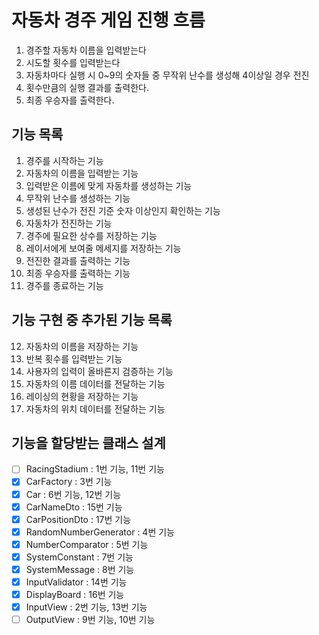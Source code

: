# 자동차 경주 게임 진행 흐름

1. 경주할 자동차 이름을 입력받는다
2. 시도할 횟수를 입력받는다
3. 자동차마다 실행 시 0~9의 숫자들 중 무작위 난수를 생성해 4이상일 경우 전진
4. 횟수만큼의 실행 결과를 출력한다.
5. 최종 우승자를 출력한다.

## 기능 목록

1. 경주를 시작하는 기능
2. 자동차의 이름을 입력받는 기능
3. 입력받은 이름에 맞게 자동차를 생성하는 기능
4. 무작위 난수를 생성하는 기능
5. 생성된 난수가 전진 기준 숫자 이상인지 확인하는 기능
6. 자동차가 전진하는 기능
7. 경주에 필요한 상수를 저장하는 기능
8. 레이서에게 보여줄 메세지를 저장하는 기능
9. 전진한 결과를 출력하는 기능
10. 최종 우승자를 출력하는 기능
11. 경주를 종료하는 기능

## 기능 구현 중 추가된 기능 목록

12. 자동차의 이름을 저장하는 기능
13. 반복 횟수를 입력받는 기능
14. 사용자의 입력이 올바른지 검증하는 기능
15. 자동차의 이름 데이터를 전달하는 기능
16. 레이싱의 현황을 저장하는 기능
17. 자동차의 위치 데이터를 전달하는 기능

## 기능을 할당받는 클래스 설계

- [ ] RacingStadium : 1번 기능, 11번 기능
- [x] CarFactory : 3번 기능
- [x] Car : 6번 기능, 12번 기능
- [x] CarNameDto : 15번 기능
- [x] CarPositionDto : 17번 기능
- [x] RandomNumberGenerator : 4번 기능
- [x] NumberComparator : 5번 기능
- [x] SystemConstant : 7번 기능
- [x] SystemMessage : 8번 기능
- [x] InputValidator : 14번 기능
- [x] DisplayBoard : 16번 기능
- [x] InputView : 2번 기능, 13번 기능
- [ ] OutputView : 9번 기능, 10번 기능
